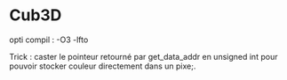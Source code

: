# Cub3D

opti compil : -O3 -lfto

Trick : caster le pointeur retourné par get_data_addr en unsigned int pour pouvoir stocker couleur directement dans un pixe;.
